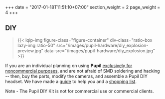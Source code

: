 +++
date = "2017-01-18T11:51:10+07:00"
section_weight = 2
page_weight = 4
+++

## DIY

> {{< lqip-img figure-class="figure-container" div-class="ratio-box lazy-img ratio-50" src="/images/pupil-hardware/diy_explosion-preview.jpg" data-src="/images/pupil-hardware/diy_explosion.jpg" >}}

If you are an individual planning on using **Pupil** [exclusively for noncommercial purposes](#license), and are not afraid of SMD soldering and hacking -- then, buy the parts, modify the cameras, and assemble a Pupil DIY headset. We have made a [guide](#diy-kit-guide) to help you and a [shopping list](https://docs.google.com/spreadsheet/pub?key=0Al-zbr5hUFxPdEdJY1Z0dGRXU18yU0JxTVQ3THBOZFE&single=true&gid=0&output=html). 
  
<aside class="notice">Note - The Pupil DIY Kit is not for commercial use or commercial clients.</aside>
